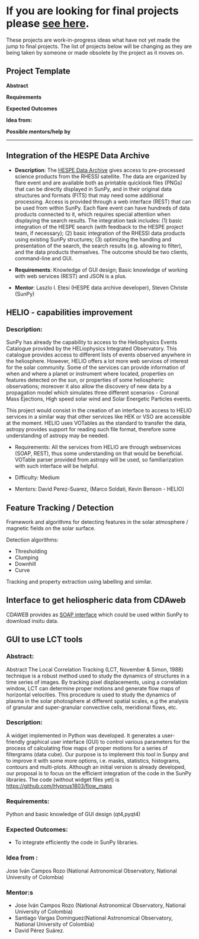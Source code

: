# If you are looking for final projects please [see here](http://openastronomy.org/gsoc/).

These projects are work-in-progress ideas what have not yet made the jump to final projects.
The list of projects below will be changing as they are being taken by someone or made obsolete by the project as it moves on.

## Project Template
**Abstract**

**Requirements**

**Expected Outcomes**

**Idea from:**

**Possible mentors/help by**

***

## Integration of the HESPE Data Archive
* **Description**: The [HESPE Data Archive](http://hespe.eu/browser) gives access
to pre-processed science products from the RHESSI satellite.
The data are organized by flare event and are available both as printable quicklook
files (PNGs) that can be directly displayed in SunPy, and in their original data
structures and formats (FITS) that may need some additional processing.
Access is provided through a web interface (REST) that can be used from within SunPy.
Each flare event can have hundreds of data products connected to it, which requires
special attention when displaying the search results.
The integration task includes:
(1) basic integration of the HESPE search (with feedback to the HESPE project team,
if necessary);
(2) basic integration of the RHESSI data products using existing SunPy structures;
(3) optimizing the handling and presentation of the search, the search results
(e.g. allowing to filter), and the data products themselves.
The outcome should be two clients, command-line and GUI.

* **Requirements**: Knowledge of GUI design; Basic knowledge of working with web
services (REST) and JSON is a plus.

* **Mentor**: Laszlo I. Etesi (HESPE data archive developer), Steven Christe (SunPy)

## HELIO - capabilities improvement

### Description:
SunPy has already the capability to access to the Heliophysics Events Catalogue provided by the HELiophysics Integrated Observatory.  This catalogue provides access to different lists of events observed anywhere in the heliosphere.  However, HELIO offers a lot more web services of interest for the solar community.  Some of the services can provide information of when and where a planet or instrument where located, properties on features detected on the sun, or properties of some heliospheric observations; moreover it also allow the discovery of new data by a propagation model which simulates three different scenarios - Coronal Mass Ejections, High speed solar wind and Solar Energetic Particles events.

This project would consist in the creation of an interface to access to HELIO services in a similar way that other services like HEK or VSO are accessible at the moment. HELIO uses VOTables as the standard to transfer the data, astropy provides support for reading such file format, therefore some understanding of astropy may be needed.

* Requirements: All the services from HELIO are through webservices (SOAP, REST), thus some understanding on that would be beneficial. VOTable parser provided from astropy will be used, so familiarization with such interface will be helpful.

* Difficulty: Medium

* Mentors: David Perez-Suarez, (Marco Soldati, Kevin Benson - HELIO)

## Feature Tracking / Detection

Framework and algorithms for detecting features in the solar atmosphere / magnetic fields on the solar surface.

Detection algorithms:

* Thresholding
* Clumping
* Downhill
* Curve

Tracking and property extraction using labelling and similar.

## Interface to get heliospheric data from CDAweb
CDAWEB provides as [SOAP interface](http://cdaweb.gsfc.nasa.gov/WebServices/SOAP/) which could be used
within SunPy to download insitu data.

## GUI to use LCT tools
### Abstract:
Abstract
The Local Correlation Tracking (LCT, November & Simon, 1988) technique is a robust method used to study the dynamics of structures in a time series of images. By tracking pixel displacements, using a correlation window, LCT can determine proper motions and generate flow maps of horizontal velocities. This procedure is used to study the dynamics of plasma in the solar photosphere at different spatial scales, e.g the analysis of granular and super-granular convective cells, meridional flows, etc.

### Description:
A widget implemented in Python was developed. It generates a user-friendly graphical user interface (GUI) to control various parameters for the process of calculating flow maps of proper motions for a series of filtergrams (data cube). Our purpose is to implement this tool in Sunpy and to improve it with some more options, i.e. masks, statistics, histograms, contours and multi-plots. Although an initial version is already developed, our proposal is to focus on the efficient integration of the code in the  SunPy libraries. The code (without widget files yet) is https://github.com/Hypnus1803/flow_maps

### Requirements:
Python and basic knowledge of GUI design (qt4,pyqt4)

### Expected Outcomes:
* To integrate efficiently the code in SunPy libraries.

### Idea from :
Jose Iván Campos Rozo (National Astronomical Observatory, National University of Colombia)
### Mentor:s
* Jose Iván Campos Rozo (National Astronomical Observatory, National University of Colombia)
* Santiago Vargas Domínguez(National Astronomical Observatory, National University of Colombia)
* David Pérez Suárez.
